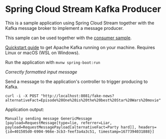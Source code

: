 Spring Cloud Stream Kafka Producer
==================================

This is a sample application using Spring Cloud Stream together with the Kafka
message broker to implement a message producer.

This sample can be used together with the [consumer sample](../Spring-Cloud-Stream-Kafka-Consumer).

[Quickstart guide](https://kafka.apache.org/quickstart) to get Apache Kafka
running on your machine. Requires Linux or macOS (WSL on Windows).

Run the application with `mvnw spring-boot:run`

*Correctly formatted input message*

Send a message to the application's controller to trigger producing to Kafka.
```shell
curl -i -X POST "http://localhost:8081/fake-news?alternativeFact=Episode%20One%20is%20the%20best%20Star%20Wars%20movie"
```

Application output:
```shell
Manually sending message GenericMessage [payload=RequestMessage[type=lie, referrer=Liar, payload=RequestMessagePayload[alternativeFact=Party hard]], headers={id=401505d0-6904-966e-3cb3-feef3a4a3c51, timestamp=1677394031888}]
```
